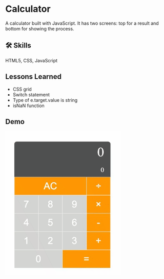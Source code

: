 # Calculator

A calculator built with JavaScript. It has two screens: top for a result and bottom for showing the process.

## 🛠 Skills

HTML5, CSS, JavaScript

## Lessons Learned

- CSS grid
- Switch statement
- Type of e.target.value is string
- isNaN function

## Demo

![calculator](calculator.gif)
